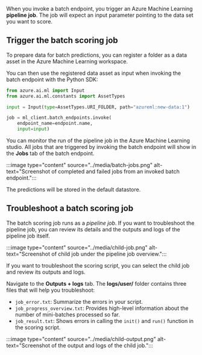When you invoke a batch endpoint, you trigger an Azure Machine Learning **pipeline job**. The job will expect an input parameter pointing to the data set you want to score. 

## Trigger the batch scoring job

To prepare data for batch predictions, you can register a folder as a data asset in the Azure Machine Learning workspace. 

You can then use the registered data asset as input when invoking the batch endpoint with the Python SDK:

```python
from azure.ai.ml import Input
from azure.ai.ml.constants import AssetTypes

input = Input(type=AssetTypes.URI_FOLDER, path="azureml:new-data:1")

job = ml_client.batch_endpoints.invoke(
    endpoint_name=endpoint.name, 
    input=input)
```

You can monitor the run of the pipeline job in the Azure Machine Learning studio. All jobs that are triggered by invoking the batch endpoint will show in the **Jobs** tab of the batch endpoint.

:::image type="content" source="../media/batch-jobs.png" alt-text="Screenshot of completed and failed jobs from an invoked batch endpoint.":::

The predictions will be stored in the default datastore. 

## Troubleshoot a batch scoring job

The batch scoring job runs as a *pipeline job*. If you want to troubleshoot the pipeline job, you can review its details and the outputs and logs of the pipeline job itself.

:::image type="content" source="../media/child-job.png" alt-text="Screenshot of child job under the pipeline job overview.":::

If you want to troubleshoot the scoring script, you can select the child job and review its outputs and logs.

Navigate to the **Outputs + logs** tab. The **logs/user/** folder contains three files that will help you troubleshoot:

- `job_error.txt`: Summarize the errors in your script.
- `job_progress_overview.txt`: Provides high-level information about the number of mini-batches processed so far. 
- `job_result.txt`: Shows errors in calling the `init()` and `run()` function in the scoring script.

:::image type="content" source="../media/child-output.png" alt-text="Screenshot of the output and logs of the child job.":::

